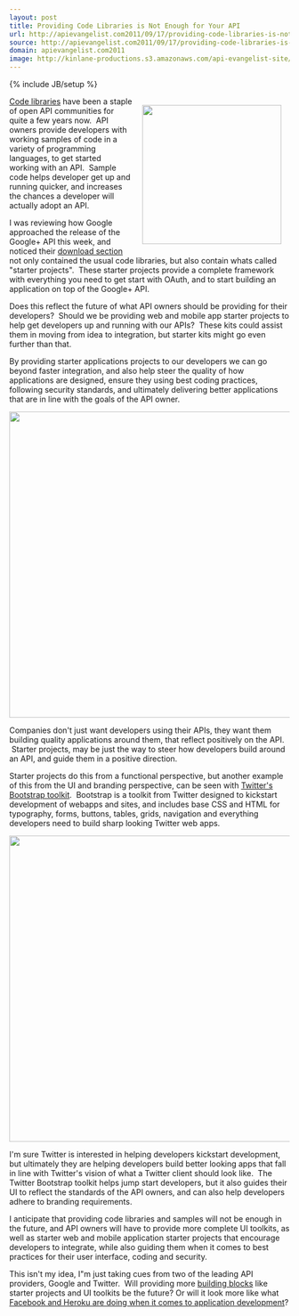 ```yaml
---
layout: post
title: Providing Code Libraries is Not Enough for Your API
url: http://apievangelist.com2011/09/17/providing-code-libraries-is-not-enough-for-your-api/
source: http://apievangelist.com2011/09/17/providing-code-libraries-is-not-enough-for-your-api/
domain: apievangelist.com2011
image: http://kinlane-productions.s3.amazonaws.com/api-evangelist-site/blog/Tag-Cloud-API-Code-Samples.png
---
```

{% include JB/setup %}
<p><img style="padding: 15px;" src="http://kinlane-productions.s3.amazonaws.com/api-evangelist/Tag-Cloud-API-Code-Samples.png" alt="" width="250" align="right" /><a title="Code libraries" href="http://apievangelist.com/buildingblocks/code_libraries.php">Code libraries</a> have been a staple of open API communities for quite a few years now. &nbsp;API owners provide developers with working samples of code in a variety of programming languages, to get started working with an API. &nbsp;Sample code helps developer get up and running quicker, and increases the chances a developer will actually adopt an API.</p>
<p>I was reviewing how Google approached the release of the Google+ API this week, and noticed their <a title="download section" href="http://developers.google.com/+/downloads">download section</a> not only contained the usual code libraries, but also contain whats called "starter projects". &nbsp;These starter projects provide a complete framework with everything you need to get start with OAuth, and to start building an application on top of the Google+ API.</p>
<p>Does this reflect the future of what API owners should be providing for their developers? &nbsp;Should we be providing web and mobile app starter projects to help get developers up and running with our APIs? &nbsp;These kits could assist them in moving from idea to integration, but starter kits might go even further than that. &nbsp;</p>
<p>By providing starter applications projects to our developers we can go beyond faster integration, and also help steer the quality of how applications are designed, ensure they using best coding practices, following security standards, and ultimately delivering better applications that are in line with the goals of the API owner.</p>
<p><img style="display: block; margin-left: auto; margin-right: auto;" src="http://kinlane-productions.s3.amazonaws.com/google-plus/Google-Plus-Starter-Projects.png" alt="" width="550" align="center" /></p>
<p>Companies don't just want developers using their APIs, they want them building quality applications around them, that reflect positively on the API. &nbsp;Starter projects, may be just the way to steer how developers build around an API, and guide them in a positive direction.</p>
<p>Starter projects do this from a functional perspective, but another example of this from the UI and branding perspective, can be seen with <a title="Twitters Bootstrap Toolkit" href="http://twitter.github.com/bootstrap/">Twitter's Bootstrap toolkit</a>. &nbsp;Bootstrap is a toolkit from Twitter designed to kickstart development of webapps and sites, and includes base CSS and HTML for typography, forms, buttons, tables, grids, navigation and everything developers need to build sharp looking Twitter web apps.</p>
<p><img style="display: block; margin-left: auto; margin-right: auto;" src="http://kinlane-productions.s3.amazonaws.com/twitter/Bootstrap-Twitter.png" alt="" width="550" align="center" /></p>
<p>I'm sure Twitter is interested in helping developers kickstart development, but ultimately they are helping developers build better looking apps that fall in line with Twitter's vision of what a Twitter client should look like. &nbsp;The Twitter Bootstrap toolkit helps jump start developers, but it also guides their UI to reflect the standards of the API owners, and can also help developers adhere to branding requirements.</p>
<p>I anticipate that providing code libraries and samples will not be enough in the future, and API owners will have to provide more complete UI toolkits, as well as starter web and mobile application starter projects that encourage developers to integrate, while also guiding them when it comes to best practices for their user interface, coding and security. &nbsp;</p>
<p>This isn't my idea, I"m just taking cues from two of the leading API providers, Google and Twitter. &nbsp;Will providing more <a title="building blocks" href="http://apievangelist.com/buildingblocks/">building blocks</a> like starter projects and UI toolkits be the future? Or will it look more like what <a title="Facebook and Heroku are doing when it comes to application development" href="http://blog.programmableweb.com/2011/09/16/facebook-apps-in-the-cloud-made-easy-by-heroku-partnership/">Facebook and Heroku are doing when it comes to application development</a>?</p>
